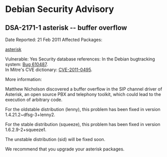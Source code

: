 
Debian Security Advisory
========================


DSA-2171-1 asterisk -- buffer overflow
--------------------------------------



Date Reported:
21 Feb 2011
Affected Packages:

[asterisk](https://packages.debian.org/src:asterisk)

Vulnerable:
Yes
Security database references:
In the Debian bugtracking system: [Bug 610487](https://bugs.debian.org/cgi-bin/bugreport.cgi?bug=610487).  
In Mitre's CVE dictionary: [CVE-2011-0495](https://security-tracker.debian.org/tracker/CVE-2011-0495).  

More information:

Matthew Nicholson discovered a buffer overflow in the SIP channel driver
of Asterisk, an open source PBX and telephony toolkit, which could lead
to the execution of arbitrary code.


For the oldstable distribution (lenny), this problem has been fixed in
version 1.4.21.2~dfsg-3+lenny2.


For the stable distribution (squeeze), this problem has been fixed in
version 1.6.2.9-2+squeeze1.


The unstable distribution (sid) will be fixed soon.


We recommend that you upgrade your asterisk packages.





